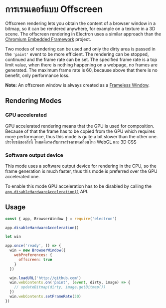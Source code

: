 # การเรนเดอร์แบบ Offscreen

Offscreen rendering lets you obtain the content of a browser window in a bitmap, so it can be rendered anywhere, for example on a texture in a 3D scene. The offscreen rendering in Electron uses a similar approach than the [Chromium Embedded Framework](https://bitbucket.org/chromiumembedded/cef) project.

Two modes of rendering can be used and only the dirty area is passed in the `'paint'` event to be more efficient. The rendering can be stopped, continued and the frame rate can be set. The specified frame rate is a top limit value, when there is nothing happening on a webpage, no frames are generated. The maximum frame rate is 60, because above that there is no benefit, only performance loss.

**Note:** An offscreen window is always created as a [Frameless Window](../api/frameless-window.md).

## Rendering Modes

### GPU accelerated

GPU accelerated rendering means that the GPU is used for composition. Because of that the frame has to be copied from the GPU which requires more performance, thus this mode is quite a bit slower than the other one. ประโยชน์ของสิ่งนี้ โหมดคือรองรับการสร้างภาพเคลื่อนไหว WebGL และ 3D CSS

### Software output device

This mode uses a software output device for rendering in the CPU, so the frame generation is much faster, thus this mode is preferred over the GPU accelerated one.

To enable this mode GPU acceleration has to be disabled by calling the [`app.disableHardwareAcceleration()`](../api/app.md#appdisablehardwareacceleration) API.

## Usage

```javascript
const { app, BrowserWindow } = require('electron')

app.disableHardwareAcceleration()

let win

app.once('ready', () => {
  win = new BrowserWindow({
    webPreferences: {
      offscreen: true
    }
  })

  win.loadURL('http://github.com')
  win.webContents.on('paint', (event, dirty, image) => {
    // updateBitmap(dirty, image.getBitmap())
  })
  win.webContents.setFrameRate(30)
})
```